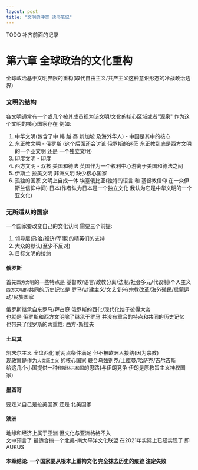 ```yaml
---
layout: post
title: "文明的冲突 读书笔记"
---
```


TODO 补齐前面的记录   

<!--more-->

# 第六章 全球政治的文化重构

全球政治基于文明界限的重构(取代自由主义/共产主义这种意识形态的冷战政治边界)   

### 文明的结构

各文明通常有一个或几个被其成员视为该文明/文化的核心区域或者"源泉" 作为这个文明的核心国家存在 例如:   
1. 中华文明(包含了中 韩 越 泰 新加坡 及海外华人) - 中国是其中的核心   
2. 东正教文明 - 俄罗斯 (这个后面还会讨论 俄罗斯的迷茫 东正教到底是西方文明的一个亚文明 还是 一个独立文明)   
3. 印度文明 - 印度   
4. 西方文明 - 双核 美国和德法 英国作为一个权利中心游离于美国和德法之间   
5. 伊斯兰 拉美文明 非洲文明 缺少核心国家   
6. 孤独的国家 文明上自成一体 埃塞俄比亚(独特的语言 和 基督教信仰 在一众伊斯兰信仰中间) 日本(作者认为日本是一个独立文化 我认为它是中华文明的一个亚文化)   

### 无所适从的国家

一个国家要改变自己的文化认同 需要三个前提:   
1. 领导层(政治/经济/军事)的精英们的支持   
2. 大众的默认(至少不反对)   
3. 目标文明的接纳   

#### 俄罗斯 

首先`西方文明`的一些特点是 基督教/语言/政教分离/法制/社会多元/代议制/个人主义   
`西方文明`的共同的历史记忆是 罗马/封建主义/文艺复兴/宗教改革/海外殖民/启蒙运动/民族国家   

俄罗斯继承自东罗马/拜占庭 俄罗斯的西化/现代化始于彼得大帝   
也就是 俄罗斯和西方文明除了继承于罗马 并没有重合的特点和共同的历史记忆   
也带来了俄罗斯的两重性: 西方-斯拉夫   

#### 土耳其

凯末尔主义 全盘西化 前两点条件满足 但不被欧洲人接纳(因为宗教)   
现政策是作为`大突厥主义` 的核心国家 联合乌兹别克/土库曼/哈萨克/吉尔吉斯   
给这几个小国提供一种`穆斯林共和国`的思路(与伊朗竞争 伊朗是原教旨主义神权国家)   

#### 墨西哥

要定义自己是拉美国家 还是 北美国家

#### 澳洲

地缘和经济上属于亚洲 但文化与亚洲格格不入   
文中预言了 最适合搞一个北美-南太平洋文化联盟 在2021年实际上已经实现了 即AUKUS   

#### 本章结论: 一个国家要从根本上重构文化 完全抹去历史的痕迹 注定失败   


